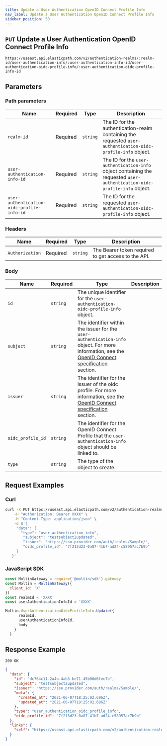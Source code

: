 ```yaml
---
title: Update a User Authentication OpenID Connect Profile Info
nav_label: Update a User Authentication OpenID Connect Profile Info
sidebar_position: 50
---
```


## `PUT` Update a User Authentication OpenID Connect Profile Info

```http
https://useast.api.elasticpath.com/v2/authentication-realms/:realm-id/user-authentication-info/:user-authentication-info-id/user-authentication-oidc-profile-info/:user-authentication-oidc-profile-info-id
```

## Parameters

### Path parameters

| Name | Required | Type | Description |
| --- | --- | --- | --- |
| `realm-id` | Required | `string` | The ID for the authentication-realm containing the requested `user-authentication-oidc-profile-info` object. |
| `user-authentication-info-id` | Required | `string` | The ID for the `user-authentication-info` object containing the requested `user-authentication-oidc-profile-info` object. |
| `user-authentication-oidc-profile-info-id` | Required | `string` | The ID for the requested `user-authentication-oidc-profile-info` object. |

### Headers

| Name | Required | Type | Description |
| --- | --- | --- | --- |
| `Authorization` | Required | `string` | The Bearer token required to get access to the API.  |

### Body

| Name              | Required | Type | Description |
|-------------------| --- | --- | --- |
| `id`              | `string` | The unique identifier for the `user-authentication-oidc-profile-info` object. |
| `subject`         | `string` | The identifier within the issuer for the `user-authentication-info` object. For more information, see the [OpenID Connect specification](https://openid.net/specs/openid-connect-core-1_0.html#IDToken) section. |
| `issuer`          | `string` | The identifier for the issuer of the oidc profile. For more information, see the [OpenID Connect specification](https://openid.net/specs/openid-connect-core-1_0.html#IDToken) section. |
| `oidc_profile_id` | `string` | The identifier for the OpenID Connect Profile that the `user-authentication-info` object should be linked to. |
| `type`            | `string` | The type of the object to create. |

## Request Examples

### Curl

```bash
curl -X PUT https://useast.api.elasticpath.com/v2/authentication-realms/:id/user-authentication-info/:id2/user-authentication-oidc-profile-info/:user-authentication-oidc-profile-info-id/ \
    -H "Authorization: Bearer XXXX" \
    -H "Content-Type: application/json" \
    -d $'{
     "data": {
       "type": "user_authentication_info",
        "subject": "testsubject2updated",
        "issuer": "https://sso.provider.com/auth/realms/Sample/",
        "oidc_profile_id": "7f213d23-0a87-41b7-ad24-c58957ac7b9b"
     }
   }'
```

### JavaScript SDK

```javascript
const MoltinGateway = require('@moltin/sdk').gateway
const Moltin = MoltinGateway({
  client_id: 'X'
})
const realmId = 'XXXX'
const userAuthenticationInfoId = 'XXXX'

Moltin.UserAuthenticationOidcProfileInfo.Update({
      realmId,
      userAuthenticationInfoId,
      body
    }
  )
```

## Response Example

`200 OK`


```json
{
  "data": {
    "id": "dc764c11-2a4b-4ab3-be71-45b06d6fec7b",
    "subject": "testsubject2updated",
    "issuer": "https://sso.provider.com/auth/realms/Sample/",
    "meta": {
      "created_at": "2021-06-07T18:25:02.696Z",
      "updated_at": "2021-06-07T18:25:02.696Z"
    },
    "type": "user_authentication_oidc_profile_info",
    "oidc_profile_id": "7f213d23-0a87-41b7-ad24-c58957ac7b9b"
  },
  "links": {
    "self": "https://useast.api.elasticpath.com/v2/authentication-realms/b6cf44b5-5d52-46b8-ae6f-7f28847fb269/user-authentication-info/9738663b-2f64-47e0-b70f-eecd9fb28f53/user-authentication-oidc-profile-info/dc764c11-2a4b-4ab3-be71-45b06d6fec7b"
  }
}
```
